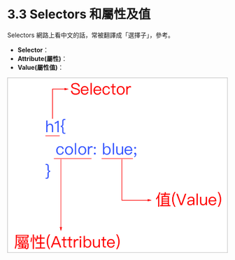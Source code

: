 # 3.3 Selectors 和屬性及值

Selectors 網路上看中文的話，常被翻譯成「選擇子」，參考。

* **Selector**：
* **Attribute\(屬性\)**：
* **Value\(屬性值\)**：

![](/assets/selectors和屬性及值.png)

